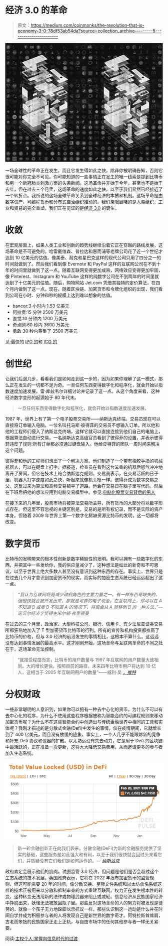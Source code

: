 # 经济 3.0 的革命

> 原文：<https://medium.com/coinmonks/the-revolution-that-is-economy-3-0-78df53ab54da?source=collection_archive---------5----------------------->

![](img/d26bfccc7902f1fd86b20b4484a69d12.png)

一场全球性的革命正在发生，而且它发生得如此之快，除非你被明确告知，否则它很可能对你完全不可见。你可能知道的一些事情正在发生的唯一线索是提到比特币和另一个新冠肺炎刺激方案的头条新闻。这场革命并非始于今年，甚至也不是始于去年，但在过去三个月里，这场革命的速度如此之快，以至于我们显然已经接近了一个转折点。我所说的这场全球革命关系到全球经济的本质和机制。这场革命是由数字资产、可编程货币和分布式自治组织推动的。我们亲眼目睹的是人类组织、工业和贸易的完全重塑。我们正在见证的是[经济 3.0](https://wiki.p2pfoundation.net/Economy_3.0) 的诞生。

# **收敛**

在宏观层面上，如果人类工业和创新的趋势线继续沿着它正在穿越的路线发展，这场革命是不可避免的。哈雷戴维森、普拉达和惠而浦等老牌公司花了近一个世纪才达到 10 亿美元的估值。像美泰、耐克和星巴克这样的现代公司只用了四分之一的时间就做到了。然后我们看到像 Evernote 和 PayPal 这样的互联网公司在不到十年的时间里就做到了这一点。随着互联网变得更加成熟，网络效应变得更加牢固，像 Pinterest、Instagram 和 YouTube 这样的纯数字公司在不到两年的时间里就达到了十亿美元的估值。随后，购物网站 Jet.com 凭借其独特的定价算法，在四个月内做到了这一点。现在，随着区块链、加密货币和令牌化组织的出现，我们看到公司在小时、分钟和秒的规模上达到难以想象的估值。

*   bancor:3 小时内 1.53 亿美元
*   阿拉贡:15 分钟 2500 万美元
*   直觉:10 分钟内 1200 万美元
*   奇点网:60 秒内 3600 万美元
*   勇敢:30 秒内筹集了 3500 万美元

见:最快的 [IPO 的](https://fleximize.com/unicorns/)和 [ICO 的](https://insights.invyo.io/europe/mapping/mapping-the-top-10-fastest-icos-of-all-time/)

# **创世纪**

让我们后退几步，看看我们是如何走到这一步的，因为如果你理解了这一模式，那么正在发生的一切都不足为奇。一旦任何东西变得数字化和程序化，就会开始以指数速度加速发展。雷·库兹韦尔详细讨论并记录了这一点。从这个角度来看，这种经济数字变形的起源始于 80 年代末。

> 一旦任何东西变得数字化和程序化，就会开始以指数速度加速发展。

1987 年，世界上有了第一个电子股票交易所——纳斯达克终端。交易员现在可以直接将订单输入电脑。一位名叫托马斯·彼得菲的交易员不想输入订单，所以他和他的工程师们侵入了纳斯达克终端，这样它就可以直接连接到他们自己的电脑上，根据算法自动进行交易。一名纳斯达克高级官员看到了彼得菲的设置，并表示彼得菲违反了规则:所有订单都必须通过键盘输入。他给皮特菲的团队一周时间来解决这个问题。

彼得菲和他的工程师们想出了一个解决方案。他们制造了一个带有橡胶手指的机械机器人，可以在键盘上打字。据报道，检查员在看到这台笨重的机器后怒气冲冲地离开了房间，但它在技术上符合纳斯达克规则。交易员表示，在交易活跃的日子里，机器人打字速度如此之快，听起来就像机关枪一样。彼得菲成为数字交易之父，这反过来为算法和高频交易铺平了道路。他会在交易日在脑子里写代码，然后在下班后把他的想法应用到电脑交易模型中。参见:[电脑化股票交易背后的男人](https://www.npr.org/2015/04/23/401781306/we-built-a-robot-that-types-the-man-behind-computerized-stock-trading)

在接下来的几年里，股票市场将被算法交易所主导，所有货币的大部分将以数字形式存在。但这里不容忽视的关键区别是。交易的是所有权记录，而不是实际的资产本身。但随着 2009 年世界上第一个数字化稀缺资源比特币的发明，这一切都将改变。

# **数字货币**

比特币的发明带来的根本性创新是数字稀缺性的发明。我可以拥有一些数字化的东西，并把其中一些发给你，我的供应量减少了，这种想法是如此的新奇和不可思议，以至于世界上绝大多数人甚至没有意识到这种东西的存在。事实上，世界只是在过去几个月才意识到加密货币的现实，而实际的加密生态系统已经远远超出了这一点。

> *“我认为互联网将是减少政府角色的主要力量之一。有一样东西是缺失的，但很快就会被开发出来，那就是可靠的电子现金。在互联网上，你可以在 A 不知道 B 或者 B 不知道 A 的情况下，将资金从 A 转移到 B 的一种方法，”—诺贝尔经济学奖得主米尔顿·弗里德曼*

在过去的三个月里，政治家、大型科技公司、银行、信用卡、宾夕法尼亚证券交易所都狂热地加入了 T 型加密货币比特币的行列。所有的宣传和机构投资都推高了比特币的价格，但与 3.0 经济的前沿发生的事情相比，这根本不算什么。这远远没有达到事情发展的最高水平。这才刚刚开始，这场革命与互联网革命的不同之处在于，这场革命无法控制。

> “就接受程度而言，比特币的用户数量与 1997 年互联网的用户数量大致相同。大的增长更快。按照目前的路径，未来四年比特币用户将达到 10 亿人，这相当于 2005 年互联网用户的数量”——威利·吴 [*，推特*](https://twitter.com/woonomic/status/1356310219215699968)

# **分权财政**

一些非常聪明的人意识到，如果你可以拥有一种去中心化的货币，为什么不可以有去中心化的程序，为什么不使用这些程序根据被称为智能合约的可编程规则来移动加密货币呢？为什么不在这些智能合约中创造出与传统金融世界中相同的工具和实体呢？我刚才描述的是分散式金融(Defi)中发生的事情，仅在疫情期间，它就增长到了 400 亿美元，而且没有放缓的迹象。事实上，一个人几乎不能跟踪新的竞争和补充 Defi 协议和仪器的扩散。以太坊远没有失去动力，它是用于 Defi 的区块链中最活跃的，正在准备一次更新，这将大大降低交易费用，从而邀请更多的参与者加入生态系统。

![](img/4aeb707a8a7e10ce9f9fd1d7cbdf4894.png)

> 新一轮金融创新正在向我们袭来。分散金融(DeFi)为新的金融服务提供了坚实的基础，这些服务是如此强大和有利，以至于我们很快就会回过头来看它们，并质疑没有它们我们是如何运作的。— [*纳斯达克*](https://www.nasdaq.com/articles/decentralized-finance-defi%3A-an-emerging-giant-2021-01-15)

政府肯定会展示他们的肌肉，试图监管 3.0 经济，但问题是他们是否会超过这个生态系统的技术发展。英国政府表示，它将在 2022 年发布加密货币的监管规则，但这可能需要 20 年的时间。像分散交换、星际文件系统和以太坊命名系统这样的技术正被用来以分散和抵制审查的方式重建互联网。权力正在发生根本性的转变，这种转变无法用新的法律或物理武器来阻止或减轻。信息经济从民族国家经济中挣脱出来，妖怪无法被放回瓶子里。那些反对这场革命的人的努力将被发现是徒劳的，就像一个孩子无力地跺脚以示抗议一样。那些认识到这一运动是什么并花时间自学并成为积极参与者的人将发现自己是新世界的数字奇才。阿特拉斯耸耸肩，古老而笨拙的民族国家正走上正轨，与自由市场中的任何其他参与者一样无关紧要。

阅读:[主权个人:掌握向信息时代的过渡](https://www.amazon.com/dp/B00AK9IXXM/ref=dp-kindle-redirect?_encoding=UTF8&btkr=1)